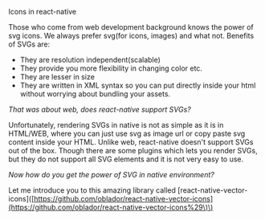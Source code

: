 Icons in react-native

Those who come from web development background knows the power of svg icons. We always prefer svg\(for icons, images\) and what not. Benefits of SVGs are:

* They are resolution independent\(scalable\)
* They provide you more flexibility in changing color etc.
* They are lesser in size
* They are written in XML syntax so you can put directly inside your html without worrying about bundling your assets.

_That was about web, does react-native support SVGs?_

Unfortunately, rendering SVGs in native is not as simple as it is in HTML/WEB, where you can just use svg as image url or copy paste svg content inside your HTML. Unlike web, react-native doesn't support SVGs out of the box. Though there are some plugins which lets you render SVGs, but they do not support all SVG elements and it is not very easy to use.

_Now how do you get the power of SVG in native environment?_

Let me introduce you to this amazing library called \[react-native-vector-icons\]\([https://github.com/oblador/react-native-vector-icons](https://github.com/oblador/react-native-vector-icons%29\)\)

